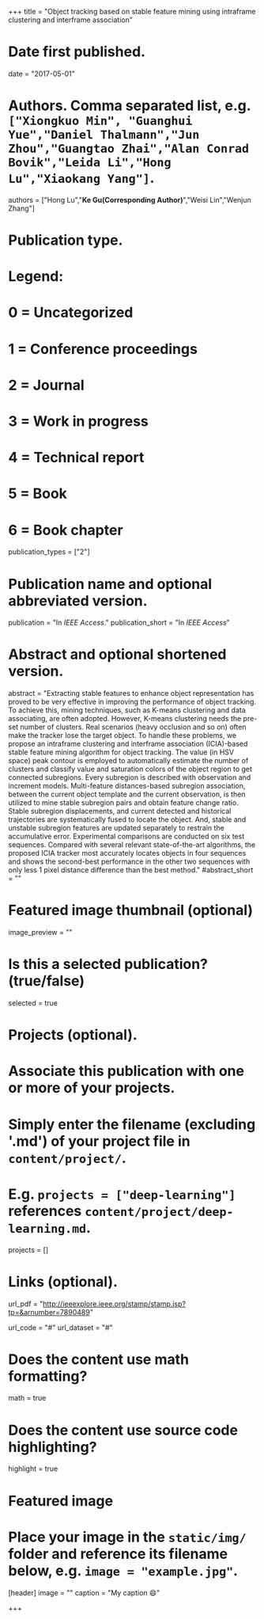+++
title = "Object tracking based on stable feature mining using intraframe clustering and interframe association"

# Date first published.
date = "2017-05-01"

# Authors. Comma separated list, e.g. `["Xiongkuo Min", "Guanghui Yue","Daniel Thalmann","Jun Zhou","Guangtao Zhai","Alan Conrad Bovik","Leida Li","Hong Lu","Xiaokang Yang"]`.
authors = ["Hong Lu","**Ke Gu(Corresponding Author)**","Weisi Lin","Wenjun Zhang"]
# Publication type.
# Legend:
# 0 = Uncategorized
# 1 = Conference proceedings
# 2 = Journal
# 3 = Work in progress
# 4 = Technical report
# 5 = Book
# 6 = Book chapter
publication_types = ["2"]

# Publication name and optional abbreviated version.
publication = "In *IEEE Access*."
publication_short = "In *IEEE Access*"

# Abstract and optional shortened version.
abstract = "Extracting stable features to enhance object representation has proved to be very effective in improving the performance of object tracking. To achieve this, mining techniques, such as K-means clustering and data associating, are often adopted. However, K-means clustering needs the pre-set number of clusters. Real scenarios (heavy occlusion and so on) often make the tracker lose the target object. To handle these problems, we propose an intraframe clustering and interframe association (ICIA)-based stable feature mining algorithm for object tracking. The value (in HSV space) peak contour is employed to automatically estimate the number of clusters and classify value and saturation colors of the object region to get connected subregions. Every subregion is described with observation and increment models. Multi-feature distances-based subregion association, between the current object template and the current observation, is then utilized to mine stable subregion pairs and obtain feature change ratio. Stable subregion displacements, and current detected and historical trajectories are systematically fused to locate the object. And, stable and unstable subregion features are updated separately to restrain the accumulative error. Experimental comparisons are conducted on six test sequences. Compared with several relevant state-of-the-art algorithms, the proposed ICIA tracker most accurately locates objects in four sequences and shows the second-best performance in the other two sequences with only less 1 pixel distance difference than the best method."
#abstract_short = ""

# Featured image thumbnail (optional)
image_preview = ""

# Is this a selected publication? (true/false)
selected = true

# Projects (optional).
#   Associate this publication with one or more of your projects.
#   Simply enter the filename (excluding '.md') of your project file in `content/project/`.
#   E.g. `projects = ["deep-learning"]` references `content/project/deep-learning.md`.
projects = []

# Links (optional).
url_pdf = "http://ieeexplore.ieee.org/stamp/stamp.jsp?tp=&arnumber=7890489"

url_code = "#"
url_dataset = "#"


# Does the content use math formatting?
math = true

# Does the content use source code highlighting?
highlight = true

# Featured image
# Place your image in the `static/img/` folder and reference its filename below, e.g. `image = "example.jpg"`.
[header]
image = ""
caption = "My caption 😄"

+++
